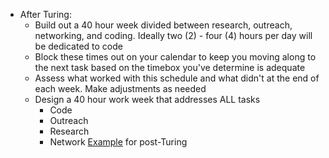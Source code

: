 - After Turing:
	- Build out a 40 hour week divided between research, outreach, networking, and coding. Ideally two (2) - four (4) hours per day will be dedicated to code
	- Block these times out on your calendar to keep you moving along to the next task based on the timebox you've determine is adequate
	- Assess what worked with this schedule and what didn't at the end of each week. Make adjustments as needed
	* Design a 40 hour work week that addresses  ALL tasks 
		* Code
		* Outreach
		* Research 
		* Network
[Example](https://gist.github.com/kjs222/7ef5e79a71eedf9d8c8d401da1e687c7)
 for post-Turing 
